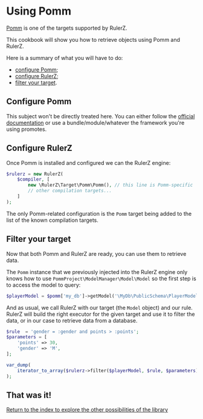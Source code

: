 Using Pomm
==========

[Pomm](http://www.pomm-project.org/) is one of the targets supported by RulerZ.

This cookbook will show you how to retrieve objects using Pomm and RulerZ.

Here is a summary of what you will have to do:

 * [configure Pomm](#configure-pomm);
 * [configure RulerZ](#configure-rulerz);
 * [filter your target](#filter-your-target).

## Configure Pomm

This subject won't be directly treated here. You can either follow the [official
documentation](http://www.pomm-project.org/documentation/sandbox2) or use a
bundle/module/whatever the framework you're using promotes.

## Configure RulerZ

Once Pomm is installed and configured we can the RulerZ engine:

```php
$rulerz = new RulerZ(
    $compiler, [
        new \RulerZ\Target\Pomm\Pomm(), // this line is Pomm-specific
        // other compilation targets...
    ]
);
```

The only Pomm-related configuration is the `Pomm` target being added to the list
of the known compilation targets.

## Filter your target

Now that both Pomm and RulerZ are ready, you can use them to retrieve data.

The `Pomm` instance that we previously injected into the RulerZ engine
only knows how to use `PommProject\ModelManager\Model\Model` so the first step
is to access the model to query:

```php
$playerModel = $pomm['my_db']->getModel('\MyDb\PublicSchema\PlayerModel');
```

And as usual, we call RulerZ with our target (the `Model` object) and our rule.
RulerZ will build the right executor for the given target and use it to filter
the data, or in our case to retrieve data from a database.

```php
$rule  = 'gender = :gender and points > :points';
$parameters = [
    'points' => 30,
    'gender' => 'M',
];

var_dump(
    iterator_to_array($rulerz->filter($playerModel, $rule, $parameters))
);
```

## That was it!

[Return to the index to explore the other possibilities of the library](../index.md)
